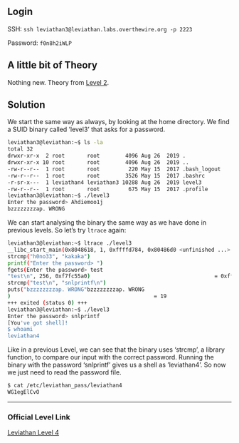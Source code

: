 ## Login

SSH: `ssh leviathan3@leviathan.labs.overthewire.org -p 2223`

Password: `f0n8h2iWLP`

## A little bit of Theory

Nothing new. Theory from [Level 2]().

## Solution

We start the same way as always, by looking at the home directory. We find a SUID binary called ’level3’ that asks for a password.

```bash
leviathan3@leviathan:~$ ls -la
total 32
drwxr-xr-x  2 root       root        4096 Aug 26  2019 .
drwxr-xr-x 10 root       root        4096 Aug 26  2019 ..
-rw-r--r--  1 root       root         220 May 15  2017 .bash_logout
-rw-r--r--  1 root       root        3526 May 15  2017 .bashrc
-r-sr-x---  1 leviathan4 leviathan3 10288 Aug 26  2019 level3
-rw-r--r--  1 root       root         675 May 15  2017 .profile
leviathan3@leviathan:~$ ./level3 
Enter the password> Ahdiemoo1j
bzzzzzzzzap. WRONG
```

We can start analysing the binary the same way as we have done in previous levels. So let’s try `ltrace` again:

```bash
leviathan3@leviathan:~$ ltrace ./level3 
__libc_start_main(0x8048618, 1, 0xffffd784, 0x80486d0 <unfinished ...>
strcmp("h0no33", "kakaka")                                             = -1
printf("Enter the password> ")                                         = 20
fgets(Enter the password> test
"test\n", 256, 0xf7fc55a0)                                       = 0xffffd590
strcmp("test\n", "snlprintf\n")                                        = 1
puts("bzzzzzzzzap. WRONG"bzzzzzzzzap. WRONG
)                                             = 19
+++ exited (status 0) +++
leviathan3@leviathan:~$ ./level3 
Enter the password> snlprintf
[You've got shell]!
$ whoami
leviathan4
```

Like in a previous Level, we can see that the binary uses ‘strcmp’, a library function, to compare our input with the correct password. Running the binary with the password ‘snlprintf’ gives us a shell as ’leviathan4’. So now we just need to read the password file.

```bash
$ cat /etc/leviathan_pass/leviathan4
WG1egElCvO
```

---
### Official Level Link

[Leviathan Level 4](https://overthewire.org/wargames/leviathan/leviathan4.html)